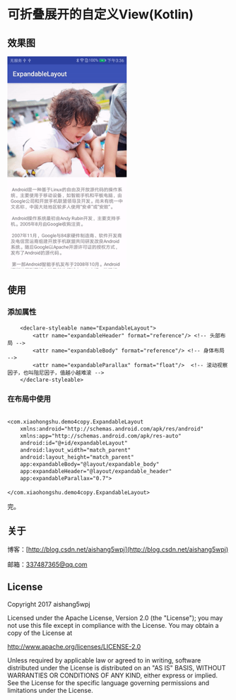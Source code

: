 
# 可折叠展开的自定义View(Kotlin)

## 效果图

<img src='app/screenshot/01.gif' height='480px'/>

## 使用

### 添加属性

```
    <declare-styleable name="ExpandableLayout">
        <attr name="expandableHeader" format="reference"/> <!-- 头部布局 -->
        <attr name="expandableBody" format="reference"/> <!-- 身体布局 -->
        <attr name="expandableParallax" format="float"/>  <!-- 滚动视察因子，也叫阻尼因子，值越小越难滚 -->
    </declare-styleable>
```

### 在布局中使用 

```

<com.xiaohongshu.demo4copy.ExpandableLayout
    xmlns:android="http://schemas.android.com/apk/res/android"
    xmlns:app="http://schemas.android.com/apk/res-auto"
    android:id="@+id/expandableLayout"
    android:layout_width="match_parent"
    android:layout_height="match_parent"
    app:expandableBody="@layout/expandable_body"
    app:expandableHeader="@layout/expandable_header"
    app:expandableParallax="0.7">

</com.xiaohongshu.demo4copy.ExpandableLayout>
```

完。

关于
--

博客：[http://blog.csdn.net/aishang5wpj](http://blog.csdn.net/aishang5wpj)

邮箱：337487365@qq.com

License
--
Copyright 2017 aishang5wpj

Licensed under the Apache License, Version 2.0 (the "License"); you may not use this file except in compliance with the License. You may obtain a copy of the License at

http://www.apache.org/licenses/LICENSE-2.0

Unless required by applicable law or agreed to in writing, software distributed under the License is distributed on an "AS IS" BASIS, WITHOUT WARRANTIES OR CONDITIONS OF ANY KIND, either express or implied. See the License for the specific language governing permissions and limitations under the License.
